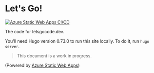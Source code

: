 # Let's Go!

[![Azure Static Web Apps CI/CD](https://github.com/osscda/lets-go-www/workflows/Azure%20Static%20Web%20Apps%20CI/CD/badge.svg)](https://github.com/osscda/lets-go-www/actions?query=workflow%3A%22Azure+Static+Web+Apps+CI%2FCD%22)

The code for letsgocode.dev.

You'll need Hugo version 0.73.0 to run this site locally. To do it, run `hugo server`.

>This document is a work in progress.

(Powered by [Azure Static Web Apps](https://cda.ms/1s5))
